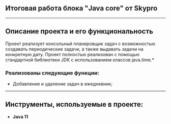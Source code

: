 <div>

## Итоговая работа блока "Java core" от Skypro

</div>

___

## Описание проекта и его функциональность

Проект реализует консольный планировщик задач с возможностью создавать периодические задачи, а также выдавать задачи на конкретную дату.
Проект полностью реализован с помощью стандартной библиотеки JDK с использованием классов java.time.*

### Реализованы следующие функции:

- Добавление и удаление задач в ежедневник;

___

## Инструменты, используемые в проекте:

* **Java 11**

 
